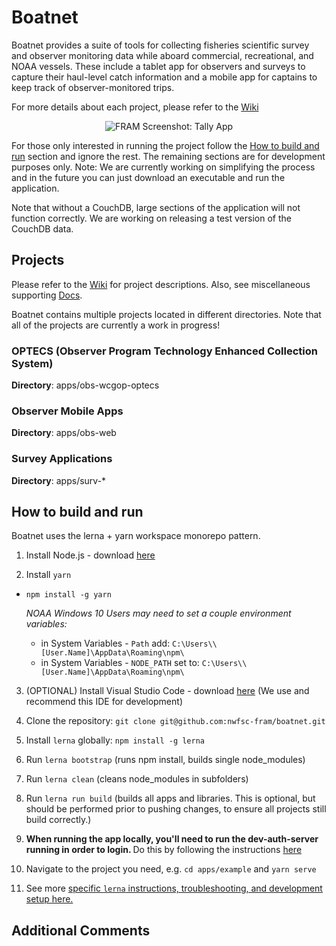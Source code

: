 # Boatnet

Boatnet provides a suite of tools for collecting fisheries scientific survey and observer monitoring data while aboard commercial, recreational, and NOAA vessels. These include a tablet app for observers and surveys to capture their haul-level catch information and a mobile app for captains to keep track of observer-monitored trips. 

For more details about each project, please refer to the [Wiki](https://github.com/nwfsc-fram/boatnet/wiki)

<p align="center">
  <img src="./img/FRAM_screenshot.PNG" alt="FRAM Screenshot: Tally App">
</p>

For those only interested in running the project follow the [How to build and run](https://github.com/nwfsc-fram/boatnet#how-to-build-and-run) section and ignore the rest. The remaining sections are for development purposes only. Note: We are currently working on simplifying the process and in the future you can just download an executable and run the application.

Note that without a CouchDB, large sections of the application will not function correctly. We are working on releasing a test version of the CouchDB data.

## Projects

Please refer to the [Wiki](https://github.com/nwfsc-fram/boatnet/wiki) for project descriptions.
Also, see miscellaneous supporting [Docs](https://github.com/nwfsc-fram/boatnet/tree/master/docs).

Boatnet contains multiple projects located in different directories.
Note that all of the projects are currently a work in progress!

### OPTECS (Observer Program Technology Enhanced Collection System)

**Directory**: apps/obs-wcgop-optecs

### Observer Mobile Apps

**Directory**: apps/obs-web

### Survey Applications

**Directory**: apps/surv-*

## How to build and run
Boatnet uses the lerna + yarn workspace monorepo pattern.

1. Install Node.js - download [here](https://nodejs.org/en/)

2. Install `yarn`
  * `npm install -g yarn`
  
     *NOAA Windows 10 Users may need to set a couple environment variables:*
     * in System Variables - ```Path``` add: ```C:\Users\\[User.Name]\AppData\Roaming\npm\```
     * in System Variables - ```NODE_PATH``` set to: ```C:\Users\\[User.Name]\AppData\Roaming\npm\```

3. (OPTIONAL) Install Visual Studio Code - download [here](https://code.visualstudio.com/) (We use and recommend this IDE for development)

1. Clone the repository: `git clone git@github.com:nwfsc-fram/boatnet.git`

1. Install `lerna` globally: `npm install -g lerna`

1. Run `lerna bootstrap` (runs npm install, builds single node_modules)

1. Run `lerna clean` (cleans node_modules in subfolders)

1. Run `lerna run build` (builds all apps and libraries. This is optional, but should be performed prior to pushing changes, to ensure all projects still build correctly.)

1. <b>When running the app locally, you'll need to run the dev-auth-server running in order to login. </b> Do this by following the instructions [here](https://github.com/nwfsc-fram/boatnet/blob/master/apps/dev-auth-server/README.md#setup)

1. Navigate to the project you need, e.g. `cd apps/example` and `yarn serve`

1. See more [specific `lerna` instructions, troubleshooting, and development setup here.](./docs/dev-notes/README.md)

## Additional Comments
